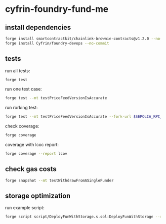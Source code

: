 # cyfrin-foundry-fund-me

## install dependencies

```zsh
forge install smartcontractkit/chainlink-brownie-contracts@v1.2.0 --no-commit
forge install Cyfrin/foundry-devops --no-commit
```

## tests

run all tests:

```zsh
forge test
```

run one test case:

```zsh
forge test --mt testPriceFeedVersionIsAccurate
```

run rorking test:

```zsh
forge test --mt testPriceFeedVersionIsAccurate --fork-url $SEPOLIA_RPC_URL
```

check coverage:

```zsh
forge coverage
```

coverage with lcoc report:

```zsh
forge coverage --report lcov
```

## check gas costs

```zsh
forge snapshot --mt testWithdrawFromASingleFunder
```

## storage optimization

run example script:

```zsh
forge script script/DeployFunWithStorage.s.sol:DeployFunWithStorage --rpc-url $RPC_URL --account anvilPrivateKey0 --sender $(cast wallet address --account anvilPrivateKey0) --broadcast -vvvv
```

